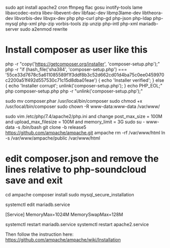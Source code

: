 sudo apt install apache2 cron ffmpeg flac gosu inotify-tools lame libavcodec-extra libev-libevent-dev libfaac-dev libmp3lame-dev libtheora-dev libvorbis-dev libvpx-dev php php-curl php-gd php-json php-ldap php-mysql php-xml php-zip vorbis-tools zip unzip php-intl php-xml mariadb-server
sudo a2enmod rewrite


# Install composer as user like this
php -r "copy('https://getcomposer.org/installer', 'composer-setup.php');"
php -r "if (hash_file('sha384', 'composer-setup.php') === '55ce33d7678c5a611085589f1f3ddf8b3c52d662cd01d4ba75c0ee0459970c2200a51f492d557530c71c15d8dba01eae') { echo 'Installer verified'; } else { echo 'Installer corrupt'; unlink('composer-setup.php'); } echo PHP_EOL;"
php composer-setup.php
php -r "unlink('composer-setup.php');"

sudo mv composer.phar /usr/local/bin/composer
sudo chmod +x /usr/local/bin/composer
sudo chown -R www-data:www-data /var/www/

sudo vim /etc/php/7.4/apache2/php.ini and change post_max_size = 100M and upload_max_filesize = 100M and memory_limit = 3G
sudo su - www-data -s /bin/bash
git clone -b release5 https://github.com/ampache/ampache.git ampache
rm -rf /var/www/html
ln -s /var/www/ampache/public /var/www/html
# edit composer.json and remove the lines relative to php-soundcloud save and exit
cd ampache
composer install
sudo mysql_secure_installation


systemctl edit mariadb.service

[Service]
MemoryMax=1024M
MemorySwapMax=128M

systemctl restart mariadb.service
systemctl restart apache2.service

Then follow the instruction here: https://github.com/ampache/ampache/wiki/Installation

